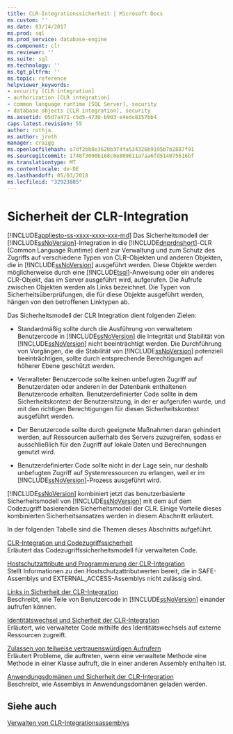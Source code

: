 ```yaml
---
title: CLR-Integrationssicherheit | Microsoft Docs
ms.custom: ''
ms.date: 03/14/2017
ms.prod: sql
ms.prod_service: database-engine
ms.component: clr
ms.reviewer: ''
ms.suite: sql
ms.technology: ''
ms.tgt_pltfrm: ''
ms.topic: reference
helpviewer_keywords:
- security [CLR integration]
- authorization [CLR integration]
- common language runtime [SQL Server], security
- database objects [CLR integration], security
ms.assetid: 05d7a471-c5d5-4730-b903-e4edc8157bb4
caps.latest.revision: 55
author: rothja
ms.author: jroth
manager: craigg
ms.openlocfilehash: a7df2bb8e3620b374fa534326b9195b7b2887f91
ms.sourcegitcommit: 1740f3090b168c0e809611a7aa6fd514075616bf
ms.translationtype: MT
ms.contentlocale: de-DE
ms.lasthandoff: 05/03/2018
ms.locfileid: "32923885"
---
```

# <a name="clr-integration-security"></a>Sicherheit der CLR-Integration
[!INCLUDE[appliesto-ss-xxxx-xxxx-xxx-md](../../../includes/appliesto-ss-xxxx-xxxx-xxx-md.md)]
  Das Sicherheitsmodell der [!INCLUDE[ssNoVersion](../../../includes/ssnoversion-md.md)]-Integration in die [!INCLUDE[dnprdnshort](../../../includes/dnprdnshort-md.md)]-CLR (Common Language Runtime) dient zur Verwaltung und zum Schutz des Zugriffs auf verschiedene Typen von CLR-Objekten und anderen Objekten, die in [!INCLUDE[ssNoVersion](../../../includes/ssnoversion-md.md)] ausgeführt werden. Diese Objekte werden möglicherweise durch eine [!INCLUDE[tsql](../../../includes/tsql-md.md)]-Anweisung oder ein anderes CLR-Objekt, das im Server ausgeführt wird, aufgerufen. Die Aufrufe zwischen Objekten werden als Links bezeichnet. Die Typen von Sicherheitsüberprüfungen, die für diese Objekte ausgeführt werden, hängen von den betroffenen Linktypen ab.  
  
 Das Sicherheitsmodell der CLR Integration dient folgenden Zielen:  
  
-   Standardmäßig sollte durch die Ausführung von verwaltetem Benutzercode in [!INCLUDE[ssNoVersion](../../../includes/ssnoversion-md.md)] die Integrität und Stabilität von [!INCLUDE[ssNoVersion](../../../includes/ssnoversion-md.md)] nicht beeinträchtigt werden. Die Durchführung von Vorgängen, die die Stabilität von [!INCLUDE[ssNoVersion](../../../includes/ssnoversion-md.md)] potenziell beeinträchtigen, sollte durch entsprechende Berechtigungen auf höherer Ebene geschützt werden.  
  
-   Verwalteter Benutzercode sollte keinen unbefugten Zugriff auf Benutzerdaten oder anderen in der Datenbank enthaltenen Benutzercode erhalten. Benutzerdefinierter Code sollte in dem Sicherheitskontext der Benutzersitzung, in der er aufgerufen wurde, und mit den richtigen Berechtigungen für diesen Sicherheitskontext ausgeführt werden.  
  
-   Der Benutzercode sollte durch geeignete Maßnahmen daran gehindert werden, auf Ressourcen außerhalb des Servers zuzugreifen, sodass er ausschließlich für den Zugriff auf lokale Daten und Berechnungen genutzt wird.  
  
-   Benutzerdefinierter Code sollte nicht in der Lage sein, nur deshalb unbefugten Zugriff auf Systemressourcen zu erlangen, weil er im [!INCLUDE[ssNoVersion](../../../includes/ssnoversion-md.md)]-Prozess ausgeführt wird.  
  
 [!INCLUDE[ssNoVersion](../../../includes/ssnoversion-md.md)] kombiniert jetzt das benutzerbasierte Sicherheitsmodell von [!INCLUDE[ssNoVersion](../../../includes/ssnoversion-md.md)] mit dem auf dem Codezugriff basierenden Sicherheitsmodell der CLR. Einige Vorteile dieses kombinierten Sicherheitsansatzes werden in diesem Abschnitt erläutert.  
  
 In der folgenden Tabelle sind die Themen dieses Abschnitts aufgeführt.  
  
 [CLR-Integration und Codezugriffssicherheit](../../../relational-databases/clr-integration/security/clr-integration-code-access-security.md)  
 Erläutert das Codezugriffssicherheitsmodell für verwalteten Code.  
  
 [Hostschutzattribute und Programmierung der CLR-Integration](../../../relational-databases/clr-integration-security-host-protection-attributes/host-protection-attributes-and-clr-integration-programming.md)  
 Stellt Informationen zu den Hostschutzattributwerten bereit, die in SAFE-Assemblys und EXTERNAL_ACCESS-Assemblys nicht zulässig sind.  
  
 [Links in Sicherheit der CLR-Integration](http://msdn.microsoft.com/library/168efd01-d12e-4bdf-a1b3-0b5c76474eaf)  
 Beschreibt, wie Teile von Benutzercode in [!INCLUDE[ssNoVersion](../../../includes/ssnoversion-md.md)] einander aufrufen können.  
  
 [Identitätswechsel und Sicherheit der CLR-Integration](http://msdn.microsoft.com/library/1495a7af-2248-4cee-afdb-9269fb3a7774)  
 Erläutert, wie verwalteter Code mithilfe des Identitätswechsels auf externe Ressourcen zugreift.  
  
 [Zulassen von teilweise vertrauenswürdigen Aufrufern](http://msdn.microsoft.com/library/20b0248f-36da-4fc3-97d2-3789fcf6e084)  
 Erläutert Probleme, die auftreten, wenn eine verwaltete Methode eine Methode in einer Klasse aufruft, die in einer anderen Assembly enthalten ist.  
  
 [Anwendungsdomänen und Sicherheit der CLR-Integration](http://msdn.microsoft.com/library/54ee904e-e21a-4ee7-b4ad-a6f6f71bd473)  
 Beschreibt, wie Assemblys in Anwendungsdomänen geladen werden.  
  
## <a name="see-also"></a>Siehe auch  
 [Verwalten von CLR-Integrationsassemblys](../../../relational-databases/clr-integration/assemblies/managing-clr-integration-assemblies.md)  
  
  
